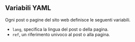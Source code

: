 ## Variabili YAML

Ogni post o pagine del sito web definisce le seguenti variabili.

* `lang`, specifica la lingua del post o della pagina.
* `ref`, un riferimento univoco al post o alla pagina.